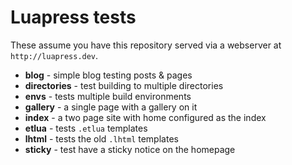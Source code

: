 # Luapress tests

These assume you have this repository served via a webserver at `http://luapress.dev`.

+ **blog** - simple blog testing posts & pages
+ **directories** - test building to multiple directories
+ **envs** - tests multiple build environments
+ **gallery** - a single page with a gallery on it
+ **index** - a two page site with home configured as the index
+ **etlua** - tests `.etlua` templates
+ **lhtml** - tests the old `.lhtml` templates
+ **sticky** - test have a sticky notice on the homepage
